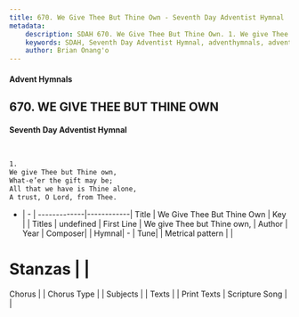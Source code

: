 ```yaml
---
title: 670. We Give Thee But Thine Own - Seventh Day Adventist Hymnal
metadata:
    description: SDAH 670. We Give Thee But Thine Own. 1. We give Thee but Thine own, What-e’er the gift may be; All that we have is Thine alone, A trust, O Lord, from Thee.
    keywords: SDAH, Seventh Day Adventist Hymnal, adventhymnals, advent hymnals, We Give Thee But Thine Own, We give Thee but Thine own, 
    author: Brian Onang'o
---
```


#### Advent Hymnals
## 670. WE GIVE THEE BUT THINE OWN
#### Seventh Day Adventist Hymnal

```txt


1.
We give Thee but Thine own,
What-e’er the gift may be;
All that we have is Thine alone,
A trust, O Lord, from Thee.


```

- |   -  |
-------------|------------|
Title | We Give Thee But Thine Own |
Key |  |
Titles | undefined |
First Line | We give Thee but Thine own, |
Author | 
Year | 
Composer|  |
Hymnal|  - |
Tune|  |
Metrical pattern | |
# Stanzas |  |
Chorus |  |
Chorus Type |  |
Subjects |  |
Texts |  |
Print Texts | 
Scripture Song |  |
  
